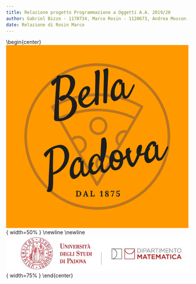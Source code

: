 ```yaml
---
title: Relazione progetto Programmazione a Oggetti A.A. 2019/20
author: Gabriel Bizzo - 1170734, Marco Rosin - 1120673, Andrea Moscon - 1121217
date: Relazione di Rosin Marco
---
```

\begin{center}
![bellaPadova](./logo.png){ width=50% }
 \newline \newline ![Università degli Studi di Padova | Dipartimento di Matematica](./uniPD_DM.jpg){ width=75% }
 \end{center}